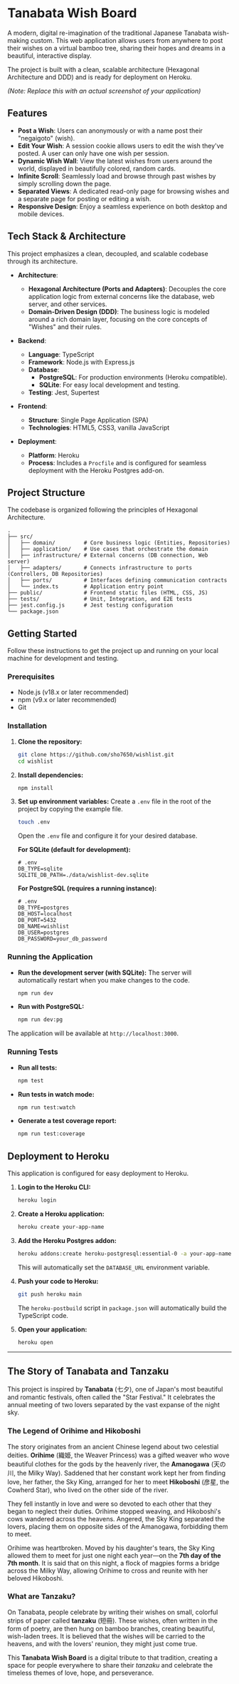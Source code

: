 # Tanabata Wish Board

A modern, digital re-imagination of the traditional Japanese Tanabata wish-making custom. This web application allows users from anywhere to post their wishes on a virtual bamboo tree, sharing their hopes and dreams in a beautiful, interactive display.

The project is built with a clean, scalable architecture (Hexagonal Architecture and DDD) and is ready for deployment on Heroku.

_(Note: Replace this with an actual screenshot of your application)_

## Features

- **Post a Wish**: Users can anonymously or with a name post their "negaigoto" (wish).
- **Edit Your Wish**: A session cookie allows users to edit the wish they've posted. A user can only have one wish per session.
- **Dynamic Wish Wall**: View the latest wishes from users around the world, displayed in beautifully colored, random cards.
- **Infinite Scroll**: Seamlessly load and browse through past wishes by simply scrolling down the page.
- **Separated Views**: A dedicated read-only page for browsing wishes and a separate page for posting or editing a wish.
- **Responsive Design**: Enjoy a seamless experience on both desktop and mobile devices.

## Tech Stack & Architecture

This project emphasizes a clean, decoupled, and scalable codebase through its architecture.

- **Architecture**:

  - **Hexagonal Architecture (Ports and Adapters)**: Decouples the core application logic from external concerns like the database, web server, and other services.
  - **Domain-Driven Design (DDD)**: The business logic is modeled around a rich domain layer, focusing on the core concepts of "Wishes" and their rules.

- **Backend**:

  - **Language**: TypeScript
  - **Framework**: Node.js with Express.js
  - **Database**:
    - **PostgreSQL**: For production environments (Heroku compatible).
    - **SQLite**: For easy local development and testing.
  - **Testing**: Jest, Supertest

- **Frontend**:

  - **Structure**: Single Page Application (SPA)
  - **Technologies**: HTML5, CSS3, vanilla JavaScript

- **Deployment**:
  - **Platform**: Heroku
  - **Process**: Includes a `Procfile` and is configured for seamless deployment with the Heroku Postgres add-on.

## Project Structure

The codebase is organized following the principles of Hexagonal Architecture.

```
.
├── src/
│   ├── domain/         # Core business logic (Entities, Repositories)
│   ├── application/    # Use cases that orchestrate the domain
│   ├── infrastructure/ # External concerns (DB connection, Web server)
│   ├── adapters/       # Connects infrastructure to ports (Controllers, DB Repositories)
│   ├── ports/          # Interfaces defining communication contracts
│   └── index.ts        # Application entry point
├── public/             # Frontend static files (HTML, CSS, JS)
├── tests/              # Unit, Integration, and E2E tests
├── jest.config.js      # Jest testing configuration
└── package.json
```

## Getting Started

Follow these instructions to get the project up and running on your local machine for development and testing.

### Prerequisites

- Node.js (v18.x or later recommended)
- npm (v9.x or later recommended)
- Git

### Installation

1.  **Clone the repository:**

    ```bash
    git clone https://github.com/sho7650/wishlist.git
    cd wishlist
    ```

2.  **Install dependencies:**

    ```bash
    npm install
    ```

3.  **Set up environment variables:**
    Create a `.env` file in the root of the project by copying the example file.

    ```bash
    touch .env
    ```

    Open the `.env` file and configure it for your desired database.

    **For SQLite (default for development):**

    ```env
    # .env
    DB_TYPE=sqlite
    SQLITE_DB_PATH=./data/wishlist-dev.sqlite
    ```

    **For PostgreSQL (requires a running instance):**

    ```env
    # .env
    DB_TYPE=postgres
    DB_HOST=localhost
    DB_PORT=5432
    DB_NAME=wishlist
    DB_USER=postgres
    DB_PASSWORD=your_db_password
    ```

### Running the Application

- **Run the development server (with SQLite):**
  The server will automatically restart when you make changes to the code.

  ```bash
  npm run dev
  ```

- **Run with PostgreSQL:**
  ```bash
  npm run dev:pg
  ```

The application will be available at `http://localhost:3000`.

### Running Tests

- **Run all tests:**

  ```bash
  npm test
  ```

- **Run tests in watch mode:**

  ```bash
  npm run test:watch
  ```

- **Generate a test coverage report:**
  ```bash
  npm run test:coverage
  ```

## Deployment to Heroku

This application is configured for easy deployment to Heroku.

1.  **Login to the Heroku CLI:**

    ```bash
    heroku login
    ```

2.  **Create a Heroku application:**

    ```bash
    heroku create your-app-name
    ```

3.  **Add the Heroku Postgres addon:**

    ```bash
    heroku addons:create heroku-postgresql:essential-0 -a your-app-name
    ```

    This will automatically set the `DATABASE_URL` environment variable.

4.  **Push your code to Heroku:**

    ```bash
    git push heroku main
    ```

    The `heroku-postbuild` script in `package.json` will automatically build the TypeScript code.

5.  **Open your application:**
    ```bash
    heroku open
    ```

---

## The Story of Tanabata and Tanzaku

This project is inspired by **Tanabata** (七夕), one of Japan's most beautiful and romantic festivals, often called the "Star Festival." It celebrates the annual meeting of two lovers separated by the vast expanse of the night sky.

### The Legend of Orihime and Hikoboshi

The story originates from an ancient Chinese legend about two celestial deities. **Orihime** (織姫, the Weaver Princess) was a gifted weaver who wove beautiful clothes for the gods by the heavenly river, the **Amanogawa** (天の川, the Milky Way). Saddened that her constant work kept her from finding love, her father, the Sky King, arranged for her to meet **Hikoboshi** (彦星, the Cowherd Star), who lived on the other side of the river.

They fell instantly in love and were so devoted to each other that they began to neglect their duties. Orihime stopped weaving, and Hikoboshi's cows wandered across the heavens. Angered, the Sky King separated the lovers, placing them on opposite sides of the Amanogawa, forbidding them to meet.

Orihime was heartbroken. Moved by his daughter's tears, the Sky King allowed them to meet for just one night each year—on the **7th day of the 7th month**. It is said that on this night, a flock of magpies forms a bridge across the Milky Way, allowing Orihime to cross and reunite with her beloved Hikoboshi.

### What are Tanzaku?

On Tanabata, people celebrate by writing their wishes on small, colorful strips of paper called **tanzaku** (短冊). These wishes, often written in the form of poetry, are then hung on bamboo branches, creating beautiful, wish-laden trees. It is believed that the wishes will be carried to the heavens, and with the lovers' reunion, they might just come true.

This **Tanabata Wish Board** is a digital tribute to that tradition, creating a space for people everywhere to share their _tanzaku_ and celebrate the timeless themes of love, hope, and perseverance.
